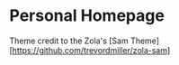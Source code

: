 # Personal Homepage

Theme credit to the Zola's [Sam Theme][https://github.com/trevordmiller/zola-sam]
